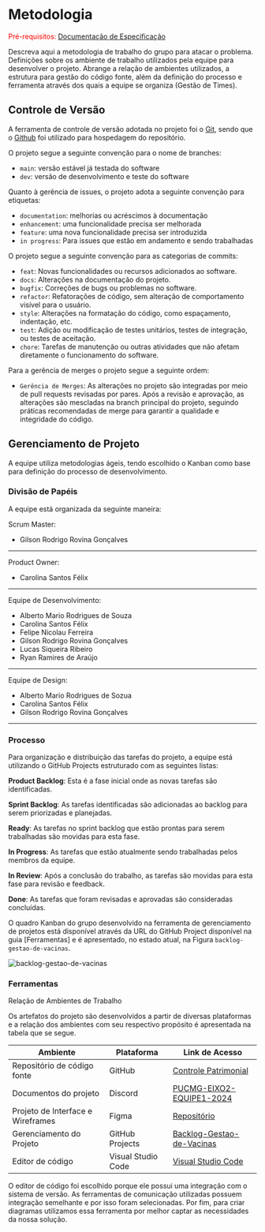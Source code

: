 
# Metodologia

<span style="color:red">Pré-requisitos: <a href="2-Especificação do Projeto.md"> Documentação de Especificação</a></span>

Descreva aqui a metodologia de trabalho do grupo para atacar o problema. Definições sobre os ambiente de trabalho utilizados pela  equipe para desenvolver o projeto. Abrange a relação de ambientes utilizados, a estrutura para gestão do código fonte, além da definição do processo e ferramenta através dos quais a equipe se organiza (Gestão de Times).

## Controle de Versão

A ferramenta de controle de versão adotada no projeto foi o
[Git](https://git-scm.com/), sendo que o [Github](https://github.com)
foi utilizado para hospedagem do repositório.

O projeto segue a seguinte convenção para o nome de branches:

- `main`: versão estável já testada do software
- `dev`: versão de desenvolvimento e teste do software

Quanto à gerência de issues, o projeto adota a seguinte convenção para
etiquetas:

- `documentation`: melhorias ou acréscimos à documentação
- `enhancement`: uma funcionalidade precisa ser melhorada
- `feature`: uma nova funcionalidade precisa ser introduzida
- `in progress`: Para issues que estão em andamento e sendo trabalhadas

O projeto segue a seguinte convenção para as categorias de commits:

- `feat`: Novas funcionalidades ou recursos adicionados ao software.
- `docs`: Alterações na documentação do projeto.
- `bugfix`: Correções de bugs ou problemas no software.
- `refactor`: Refatorações de código, sem alteração de comportamento visível para o usuário.
- `style`: Alterações na formatação do código, como espaçamento, indentação, etc.
- `test`: Adição ou modificação de testes unitários, testes de integração, ou testes de aceitação.
- `chore`: Tarefas de manutenção ou outras atividades que não afetam diretamente o funcionamento do software.

Para a gerência de merges o projeto segue a seguinte ordem:

- `Gerência de Merges`: As alterações no projeto são integradas por meio de pull requests revisadas por pares. Após a revisão e aprovação, as alterações são mescladas na branch principal do projeto, seguindo práticas recomendadas de merge para garantir a qualidade e integridade do código.

## Gerenciamento de Projeto

A equipe utiliza metodologias ágeis, tendo escolhido o Kanban como base para definição do processo de desenvolvimento.

### Divisão de Papéis

A equipe está organizada da seguinte maneira:

Scrum Master:
* Gilson Rodrigo Rovina Gonçalves
---

Product Owner:
* Carolina Santos Félix
---

Equipe de Desenvolvimento:
* Alberto Mario Rodrigues de Souza
* Carolina Santos Félix
* Felipe Nicolau Ferreira
* Gilson Rodrigo Rovina Gonçalves
* Lucas Siqueira Ribeiro
* Ryan Ramires de Araújo
---

Equipe de Design:
* Alberto Mario Rodrigues de Sozua
* Carolina Santos Félix
* Gilson Rodrigo Rovina Gonçalves
---

### Processo

Para organização e distribuição das tarefas do projeto, a equipe está utilizando o GitHub Projects estruturado com as seguintes listas:  

**Product Backlog**: Esta é a fase inicial onde as novas tarefas são identificadas.

**Sprint Backlog**: As tarefas identificadas são adicionadas ao backlog para serem priorizadas e planejadas.

**Ready**: As tarefas no sprint backlog que estão prontas para serem trabalhadas são movidas para esta fase.

**In Progress**: As tarefas que estão atualmente sendo trabalhadas pelos membros da equipe.

**In Review**: Após a conclusão do trabalho, as tarefas são movidas para esta fase para revisão e feedback.

**Done**: As tarefas que foram revisadas e aprovadas são consideradas concluídas.

O quadro Kanban do grupo desenvolvido na ferramenta de gerenciamento de projetos está disponível através da URL do GitHub Project disponível na guia [Ferramentas] e é apresentado, no estado atual, na Figura `backlog-gestao-de-vacinas`.

![backlog-gestao-de-vacinas](https://github.com/user-attachments/assets/da0a428a-8e91-49f9-b8d9-20c7ebd64ba1)


### Ferramentas

Relação de Ambientes de Trabalho

Os artefatos do projeto são desenvolvidos a partir de diversas plataformas e a relação dos ambientes com seu respectivo propósito é apresentada na tabela que se segue.

|Ambiente | Plataforma |Link de Acesso |
|---|---|---|
|Repositório de código fonte |GitHub| [Controle Patrimonial](https://github.com/ICEI-PUC-Minas-PMV-ADS/pmv-ads-2024-2-e2-proj-int-t5-gestao_vacinas)|
|Documentos do projeto |Discord|[PUCMG-EIXO2-EQUIPE1-2024](https://discord.gg/SSJEgS9W)|
|Projeto de Interface e  Wireframes|Figma|[Repositório](https://www.figma.com/)|
|Gerenciamento do Projeto |GitHub Projects|[Backlog-Gestao-de-Vacinas](https://github.com/orgs/ICEI-PUC-Minas-PMV-ADS/projects/1154)|
|Editor de código |Visual Studio Code|[Visual Studio Code](https://code.visualstudio.com/)|   |

O editor de código foi escolhido porque ele possui uma integração com o
sistema de versão. As ferramentas de comunicação utilizadas possuem
integração semelhante e por isso foram selecionadas. Por fim, para criar
diagramas utilizamos essa ferramenta por melhor captar as
necessidades da nossa solução.
